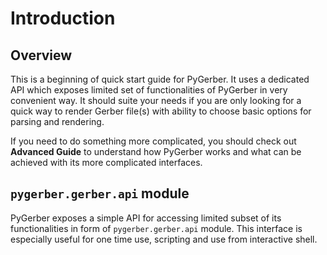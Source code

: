 # Introduction

## Overview

This is a beginning of quick start guide for PyGerber. It uses a dedicated API which
exposes limited set of functionalities of PyGerber in very convenient way. It should
suite your needs if you are only looking for a quick way to render Gerber file(s) with
ability to choose basic options for parsing and rendering.

If you need to do something more complicated, you should check out **Advanced Guide** to
understand how PyGerber works and what can be achieved with its more complicated
interfaces.

## `pygerber.gerber.api` module

PyGerber exposes a simple API for accessing limited subset of its functionalities in
form of `pygerber.gerber.api` module. This interface is especially useful for one time
use, scripting and use from interactive shell.
